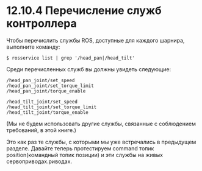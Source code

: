 # 12.10.4 Перечисление служб контроллера

Чтобы перечислить службы ROS, доступные для каждого шарнира, выполните команду:

`$ rosservice list | grep '/head_pan|/head_tilt'`

Среди перечисленных служб вы должны увидеть следующие:

```text
/head_pan_joint/set_speed
/head_pan_joint/set_torque_limit
/head_pan_joint/torque_enable

/head_tilt_joint/set_speed
/head_tilt_joint/set_torque_limit
/head_tilt_joint/torque_enable 
```

\(Мы не будем использовать другие службы, связанные с соблюдением требований, в этой книге.\)

Это как раз те службы, с которыми мы уже встречались в предыдущем разделе. Давайте теперь протестируем command топик position\(командный топик позиции\) и эти службы на живых сервоприводах.риводах.

